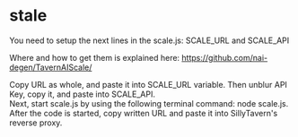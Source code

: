 # stale

You need to setup the next lines in the scale.js: SCALE_URL and SCALE_API

Where and how to get them is explained here: https://github.com/nai-degen/TavernAIScale/  

Copy URL as whole, and paste it into SCALE_URL variable. Then unblur API Key, copy it, and paste into SCALE_API.</br>
Next, start scale.js by using the following terminal command: node scale.js.</br>
After the code is started, copy written URL and paste it into SillyTavern's reverse proxy.
